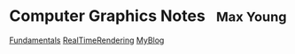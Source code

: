 <!-- ![logo](_media/icon.svg) -->

# Computer Graphics Notes &nbsp;&nbsp;<small>Max Young</small>

<!-- A magical documentation site generator.

- Simple and lightweight
- No statically built html files
- Multiple themes -->

[Fundamentals](docs/FundamentalsofComputerGraphics/)
[RealTimeRendering](docs/RealTimeRendering/)
[MyBlog](https://max-young.github.io/)
